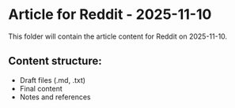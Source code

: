 # Article for Reddit - 2025-11-10

This folder will contain the article content for Reddit on 2025-11-10.

## Content structure:
- Draft files (.md, .txt)
- Final content
- Notes and references
